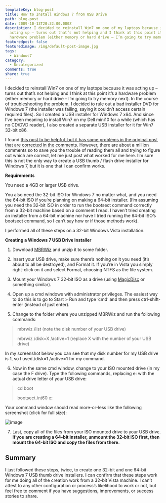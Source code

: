 ```yaml
---
templateKey: blog-post
title: How to Install Windows 7 from USB Drive
path: blog-post
date: 2009-10-13T20:32:00.000Z
description: I decided to reinstall Win7 on one of my laptops because it was
  acting up – turns out that’s not helping and I think at this point it’s a
  hardware problem (either memory or hard drive – I’m going to try memory next).
featuredpost: false
featuredimage: /img/default-post-image.jpg
tags:
  - Windows7
category:
  - Uncategorized
comments: true
share: true
---
```

I decided to reinstall Win7 on one of my laptops because it was acting up – turns out that’s not helping and I think at this point it’s a hardware problem (either memory or hard drive – I’m going to try memory next). In the course of troubleshooting the problem, I decided to rule out a bad installer DVD for Windows 7 (the installer was failing, saying it couldn’t access certain required files). So I created a USB installer for Windows 7 x64. And since I’ve been meaning to install Win7 on my Dell mini10 for a while (which has no CD/DVD reader), I also created a separate USB installer for it for Win7 32-bit x86.

I found [this post to be helpful, but it has some problems in the original post that are corrected in the comments](http://www.blogsdna.com/2016/how-to-install-windows-7-from-usb-drive-without-windows-7-iso-dvd.htm). However, there are about a million comments so to save you the trouble of reading them all and trying to figure out which are correct, let me just post what worked for me here. I’m sure this is not the only way to create a USB thumb / flash drive installer for Windows 7, but it is one that I can confirm works.

**Requirements**

You need a 4GB or larger USB drive.

You also need the 32-bit ISO for Windows 7 no matter what, and you need the 64-bit ISO if you’re planning on making a 64-bit installer. (I’m assuming you need the 32-bit ISO in order to run the bootsect command correctly from a 32-bit machine based on a comment I read. I haven’t tried creating an installer from a 64-bit machine nor have I tried running the 64-bit ISO’s bootsect command, so I can’t say how or if those methods work).

I performed all of these steps on a 32-bit Windows Vista installation.



**Creating a Windows 7 USB Drive Installer**

1. Download [MBRWiz](http://mbrwizard.com/download.shtml) and unzip it to some folder.

2. Insert your USB drive, make sure there’s nothing on it you need (it’s about to all be destroyed), and Format it. If you’re in Vista you simply right-click on it and select Format, choosing NTFS as the file system.

3. Mount your Windows 7 32-bit ISO as a drive (using [MagicDisc](http://www.magiciso.com/tutorials/miso-magicdisc-overview.htm) or something similar).

4. Open up a cmd windows with administrator privileges. The easiest way to do this is to go to Start > Run and type ‘cmd’ and then press ctrl-shift-enter (instead of just enter).

5. Change to the folder where you unzipped MBRWiz and run the following commands:

> mbrwiz /list (note the disk number of your USB drive)
>
> mbrwiz /disk=X /active=1 (replace X with the number of your USB drive)

In my screenshot below you can see that my disk number for my USB drive is 1, so I used /disk=1 /active=1 for my command.

6. Now in the same cmd window, change to your ISO mounted drive (in my case the F drive). Type the following commands, replacing e: with the actual drive letter of your USB drive:

> cd boot
>
> bootsect /nt60 e:

Your command window should read more-or-less like the following screenshot (click for full size):

![image](/img/MBRWiz_exe.png)

7. Last, copy all of the files from your ISO mounted drive to your USB drive. **If you are creating a 64-bit installer, unmount the 32-bit ISO first, then mount the 64-bit ISO and copy the files from there.**

## Summary

I just followed these steps, twice, to create one 32-bit and one 64-bit Windows 7 USB thumb drive installers. I can confirm that these steps work for me doing all of the creation work from a 32-bit Vista machine. I can’t attest to any other configuration or process’s likelihood to work or not, but feel free to comment if you have suggestions, improvements, or success stories to share.